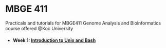 # MBGE 411
Practicals and tutorials for MBGE411 Genome Analysis and Bioinformatics course offered @Koc University


- #### **Week 1:** [Introduction to Unix and Bash](https://github.com/iksaglam/MBGE_411/blob/main/Files/Unix_Bash.md)
